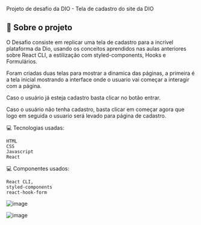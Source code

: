 Projeto de desafio da DIO - Tela de cadastro do site da DIO


## 🚀 Sobre o projeto

O Desafio consiste em replicar uma tela de cadastro para a incrível plataforma da Dio, usando os conceitos aprendidos nas aulas anteriores sobre React CLI, a estilização com styled-components, Hooks e Formulários.

Foram criadas duas telas para mostrar a dinamica das páginas, a primeira é a tela inicial mostrando a interface onde o usuario vai começar a interagir com a página.

Caso o usuário já esteja cadastro basta clicar no botão entrar.

Caso o usuário não tenha cadastro, basta clicar em começar agora que logo em seguida o usuario será levado para página de cadastro.


💻 Tecnologias usadas:

    HTML
    CSS
    Javascript
    React

💻 Componentes usados:

    React CLI, 
    styled-components
    react-hook-form

![image](https://user-images.githubusercontent.com/84928607/206805057-f8c16847-f1f7-4cf2-ac94-5b38bd05d49c.png)


![image](https://user-images.githubusercontent.com/84928607/206805097-49d2653d-38e0-4c2f-af1b-3a553e659b54.png)
